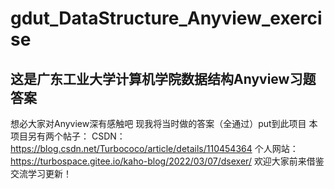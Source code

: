 # gdut_DataStructure_Anyview_exercise
## 这是广东工业大学计算机学院数据结构Anyview习题答案
想必大家对Anyview深有感触吧
现我将当时做的答案（全通过）put到此项目
本项目另有两个帖子：
CSDN：https://blog.csdn.net/Turbococo/article/details/110454364
个人网站：https://turbospace.gitee.io/kaho-blog/2022/03/07/dsexer/
欢迎大家前来借鉴交流学习更新！
